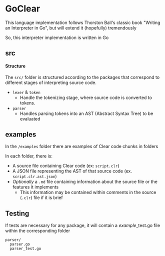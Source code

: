 # GoClear

This language implementation follows Thorston Ball's classic book "Writing an Interpreter in Go", but will extend it (hopefully) tremendously

So, this interpreter implementation is written in Go

## src

#### Structure
The `src/` folder is structured according to the packages that correspond to different stages of interpreting source code.
- `lexer` & `token`
  - Handle the tokenizing stage, where source code is converted to tokens.
- `parser`
  - Handles parsing tokens into an AST (Abstract Syntax Tree) to be evaluated

## examples

In the `/examples` folder there are examples of Clear code chunks in folders

In each folder, there is:
- A source file containing Clear code (ex: `script.clr`)
- A JSON file representing the AST of that source code (ex. `script.clr.ast.json`)
- *Optionally* a `.md` file containing information about the source file or the features it implements
  - This information may be contained within comments in the source (`.clr`) file if it is brief

## Testing

If tests are necessary for any package, it will contain a *example*_test.go file within the corresponding folder
  ```
  parser/
    parser.go
    parser_test.go
  ```